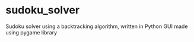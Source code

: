 # sudoku_solver
Sudoku solver using a backtracking algorithm, written in Python
GUI made using pygame library
